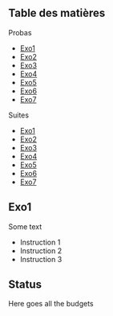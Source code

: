 
## Table des matières

Probas
- [Exo1](#p1)
- [Exo2](#p2)
- [Exo3](#p3)
- [Exo4](#p4)
- [Exo5](#p5)
- [Exo6](#p6)
- [Exo7](#p7)

Suites
- [Exo1](#s1)
- [Exo2](#s2)
- [Exo3](#s3)
- [Exo4](#s4)
- [Exo5](#s5)
- [Exo6](#s6)
- [Exo7](#s7)



## Exo1

Some text

- Instruction 1
- Instruction 2
- Instruction 3

## Status

Here goes all the budgets

